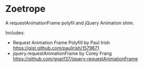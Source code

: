 Zoetrope
========

A requestAnimationFrame polyfil and jQuery Animation shim.

Includes:
* Request Animation Frame Polyfill by Paul Irish <https://gist.github.com/paulirish/1579671>
* jquery.requestAnimationFrame by Corey Frang <https://github.com/gnarf37/jquery-requestAnimationFrame>